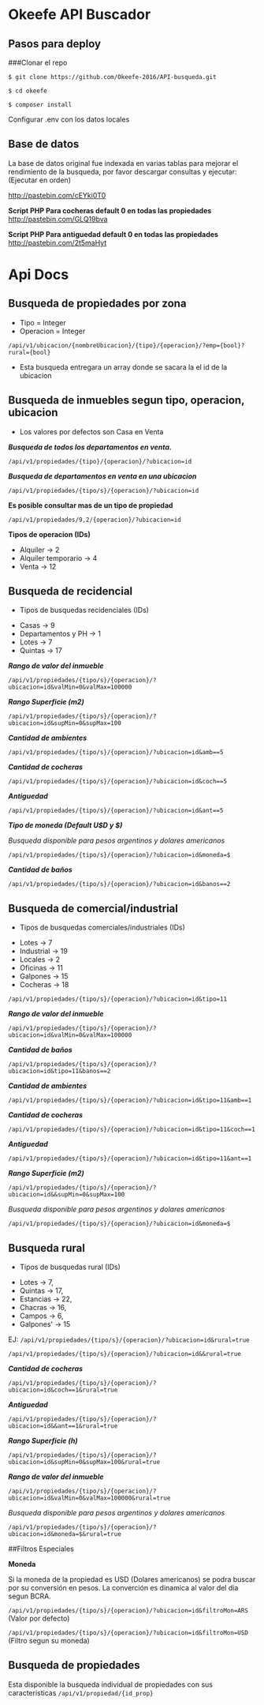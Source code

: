 # Okeefe API Buscador

## Pasos para deploy

###Clonar el repo

`$ git clone https://github.com/Okeefe-2016/API-busqueda.git`

`$ cd okeefe`

`$ composer install`

Configurar .env con los datos locales

## Base de datos

La base de datos original fue indexada en varias tablas para mejorar el rendimiento de la busqueda,
por favor descargar consultas y ejecutar: (Ejecutar en orden)

http://pastebin.com/cEYki0T0

**Script PHP Para cocheras default 0 en todas las propiedades**
http://pastebin.com/GLQ19bva

**Script PHP Para antiguedad default 0 en todas las propiedades**
http://pastebin.com/2t5maHyt

# Api Docs

## Busqueda de propiedades por zona

- Tipo = Integer
- Operacion = Integer

`/api/v1/ubicacion/{nombreUbicacion}/{tipo}/{operacion}/?emp={bool}?rural={bool}`

- Esta busqueda entregara un array donde se sacara la el id de la ubicacion

## Busqueda de inmuebles segun tipo, operacion, ubicacion

- Los valores por defectos son Casa en Venta

***Busqueda de todos los departamentos en venta.***

`/api/v1/propiedades/{tipo}/{operacion}/?ubicacion=id`

***Busqueda de departamentos en venta en una ubicacion***

`/api/v1/propiedades/{tipo/s}/{operacion}/?ubicacion=id`

**Es posible consultar mas de un tipo de propiedad**

`/api/v1/propiedades/9,2/{operacion}/?ubicacion=id`

**Tipos de operacion (IDs)**

- Alquiler -> 2
- Alquiler temporario -> 4
- Venta -> 12


## Busqueda de recidencial

* Tipos de busquedas recidenciales (IDs)

- Casas -> 9
- Departamentos y PH -> 1
- Lotes -> 7
- Quintas -> 17

***Rango de valor del inmueble***

`/api/v1/propiedades/{tipo/s}/{operacion}/?ubicacion=id&valMin=0&valMax=100000`

***Rango Superficie (m2)***

`/api/v1/propiedades/{tipo/s}/{operacion}/?ubicacion=id&supMin=0&supMax=100`

***Cantidad de ambientes***

`/api/v1/propiedades/{tipo/s}/{operacion}/?ubicacion=id&amb==5`

***Cantidad de cocheras***

`/api/v1/propiedades/{tipo/s}/{operacion}/?ubicacion=id&coch==5`

***Antiguedad***

`/api/v1/propiedades/{tipo/s}/{operacion}/?ubicacion=id&ant==5`

***Tipo de moneda (Default U$D y $)***

*Busqueda disponible para pesos argentinos y dolares americanos*

`/api/v1/propiedades/{tipo/s}/{operacion}/?ubicacion=id&moneda=$`

***Cantidad de baños***

`/api/v1/propiedades/{tipo/s}/{operacion}/?ubicacion=id&banos==2`

## Busqueda de comercial/industrial

* Tipos de busquedas comerciales/industriales (IDs)

- Lotes -> 7
- Industrial -> 19
- Locales -> 2
- Oficinas -> 11
- Galpones -> 15
- Cocheras -> 18

`/api/v1/propiedades/{tipo/s}/{operacion}/?ubicacion=id&tipo=11`

***Rango de valor del inmueble***

`/api/v1/propiedades/{tipo/s}/{operacion}/?ubicacion=id&valMin=0&valMax=100000`

***Cantidad de baños***

`/api/v1/propiedades/{tipo/s}/{operacion}/?ubicacion=id&tipo=11&banos==2`

***Cantidad de ambientes***

`/api/v1/propiedades/{tipo/s}/{operacion}/?ubicacion=id&tipo=11&amb==1`

***Cantidad de cocheras***

`/api/v1/propiedades/{tipo/s}/{operacion}/?ubicacion=id&tipo=11&coch==1`

***Antiguedad***

`/api/v1/propiedades/{tipo/s}/{operacion}/?ubicacion=id&tipo=11&ant==1`

***Rango Superficie (m2)***

`/api/v1/propiedades/{tipo/s}/{operacion}/?ubicacion=id&&supMin=0&supMax=100`

*Busqueda disponible para pesos argentinos y dolares americanos*

`/api/v1/propiedades/{tipo/s}/{operacion}/?ubicacion=id&moneda=$`

## Busqueda rural

* Tipos de busquedas rural (IDs)

- Lotes -> 7,
- Quintas -> 17,
- Estancias -> 22,
- Chacras -> 16,
- Campos -> 6,
- Galpones' -> 15

EJ: `/api/v1/propiedades/{tipo/s}/{operacion}/?ubicacion=id&rural=true`

`/api/v1/propiedades/{tipo/s}/{operacion}/?ubicacion=id&&rural=true`

***Cantidad de cocheras***

`/api/v1/propiedades/{tipo/s}/{operacion}/?ubicacion=id&coch==1&rural=true`

***Antiguedad***

`/api/v1/propiedades/{tipo/s}/{operacion}/?ubicacion=id&&ant==1&rural=true`

***Rango Superficie (h)***

`/api/v1/propiedades/{tipo/s}/{operacion}/?ubicacion=id&supMin=0&supMax=100&rural=true`

***Rango de valor del inmueble***

`/api/v1/propiedades/{tipo/s}/{operacion}/?ubicacion=id&valMin=0&valMax=100000&rural=true`

*Busqueda disponible para pesos argentinos y dolares americanos*

`/api/v1/propiedades/{tipo/s}/{operacion}/?ubicacion=id&moneda=$&rural=true`

##Filtros Especiales

**Moneda**

Si la moneda de la propiedad es USD (Dolares americanos) se podra buscar por su
conversión en pesos. La converción es dinamica al valor del dia segun BCRA.

`/api/v1/propiedades/{tipo/s}/{operacion}/?ubicacion=id&filtroMon=ARS`  (Valor por defecto)

`/api/v1/propiedades/{tipo/s}/{operacion}/?ubicacion=id&filtroMon=USD` (Filtro segun su moneda)

## Busqueda de propiedades
Esta disponible la busqueda individual de propiedades con sus caracteristicas
`/api/v1/propiedad/{id_prop}`




